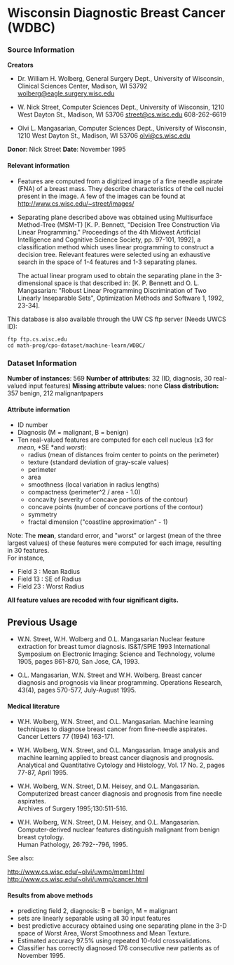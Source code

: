 # Wisconsin Diagnostic Breast Cancer (WDBC)
### Source Information

**Creators**

* Dr. William H. Wolberg, General Surgery Dept., University of
	Wisconsin,  Clinical Sciences Center, Madison, WI 53792
	wolberg@eagle.surgery.wisc.edu

* W. Nick Street, Computer Sciences Dept., University of
	Wisconsin, 1210 West Dayton St., Madison, WI 53706
	street@cs.wisc.edu  608-262-6619

* Olvi L. Mangasarian, Computer Sciences Dept., University of
	Wisconsin, 1210 West Dayton St., Madison, WI 53706
	olvi@cs.wisc.edu 

**Donor**: Nick Street
**Date**: November 1995

#### Relevant information

* Features are computed from a digitized image of a fine needle
	aspirate (FNA) of a breast mass.  They describe
	characteristics of the cell nuclei present in the image.
	A few of the images can be found at
	http://www.cs.wisc.edu/~street/images/

* Separating plane described above was obtained using
	Multisurface Method-Tree (MSM-T) [K. P. Bennett, "Decision Tree
	Construction Via Linear Programming." Proceedings of the 4th
	Midwest Artificial Intelligence and Cognitive Science Society,
	pp. 97-101, 1992], a classification method which uses linear
	programming to construct a decision tree.  Relevant features
	were selected using an exhaustive search in the space of 1-4
	features and 1-3 separating planes.

	The actual linear program used to obtain the separating plane
	in the 3-dimensional space is that described in:
	[K. P. Bennett and O. L. Mangasarian: "Robust Linear
	Programming Discrimination of Two Linearly Inseparable Sets",
	Optimization Methods and Software 1, 1992, 23-34].


This database is also available through the UW CS ftp server (Needs UWCS lD):

	ftp ftp.cs.wisc.edu
	cd math-prog/cpo-dataset/machine-learn/WDBC/

### Dataset Information
**Number of instances**: 569 
**Number of attributes**: 32 (ID, diagnosis, 30 real-valued input features)
**Missing attribute values**: none
**Class distribution:** 357 benign, 212 malignantpapers 
#### Attribute information


* ID number
* Diagnosis (M = malignant, B = benign)
* Ten real-valued features are computed for each cell nucleus (x3 for *mean*, *SE *and *worst*):
	*  radius (mean of distances froim center to points on the perimeter)
	* texture (standard deviation of gray-scale values)
	*  perimeter
	* area
	* smoothness (local variation in radius lengths)
	* compactness (perimeter^2 / area - 1.0)
	* concavity (severity of concave portions of the contour)
	* concave points (number of concave portions of the contour)
	* symmetry 
	* fractal dimension ("coastline approximation" - 1)

Note: The **mean**, standard error, and "worst" or largest (mean of the three
largest values) of these features were computed for each image,
resulting in 30 features.  
For instance, 

* Field 3  : Mean Radius
* Field 13 : SE of Radius
* Field 23  : Worst Radius

**All feature values are recoded with four significant digits.**

## Previous Usage

*	W.N. Street, W.H. Wolberg and O.L. Mangasarian 
	Nuclear feature extraction for breast tumor diagnosis.
	IS&T/SPIE 1993 International Symposium on Electronic Imaging: Science
	and Technology, volume 1905, pages 861-870, San Jose, CA, 1993.

*	O.L. Mangasarian, W.N. Street and W.H. Wolberg. 
	Breast cancer diagnosis and prognosis via linear programming. 
	Operations Research, 43(4), pages 570-577, July-August 1995.

#### Medical literature

*	W.H. Wolberg, W.N. Street, and O.L. Mangasarian. 
	Machine learning techniques to diagnose breast cancer from
	fine-needle aspirates.  
	Cancer Letters 77 (1994) 163-171.

*	W.H. Wolberg, W.N. Street, and O.L. Mangasarian. 
	Image analysis and machine learning applied to breast cancer
	diagnosis and prognosis.  
	Analytical and Quantitative Cytology and Histology, Vol. 17
	No. 2, pages 77-87, April 1995. 

*	W.H. Wolberg, W.N. Street, D.M. Heisey, and O.L. Mangasarian. 
	Computerized breast cancer diagnosis and prognosis from fine
	needle aspirates.  
	Archives of Surgery 1995;130:511-516.

*	W.H. Wolberg, W.N. Street, D.M. Heisey, and O.L. Mangasarian. 
	Computer-derived nuclear features distinguish malignant from
	benign breast cytology.  
	Human Pathology, 26:792--796, 1995.

See also:

http://www.cs.wisc.edu/~olvi/uwmp/mpml.html
http://www.cs.wisc.edu/~olvi/uwmp/cancer.html

#### Results from above methods

* predicting field 2, diagnosis: B = benign, M = malignant
* sets are linearly separable using all 30 input features
* best predictive accuracy obtained using one separating plane
		in the 3-D space of Worst Area, Worst Smoothness and
		Mean Texture.  
* Estimated accuracy 97.5% using repeated
		10-fold crossvalidations.  
* Classifier has correctly
		diagnosed 176 consecutive new patients as of November
		1995. 
